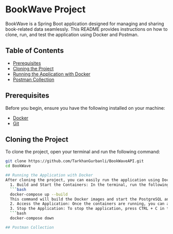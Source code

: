 # BookWave Project

BookWave is a Spring Boot application designed for managing and sharing book-related data seamlessly. This README provides instructions on how to clone, run, and test the application using Docker and Postman.

## Table of Contents
- [Prerequisites](#prerequisites)
- [Cloning the Project](#cloning-the-project)
- [Running the Application with Docker](#running-the-application-with-docker)
- [Postman Collection](#postman-collection)

## Prerequisites

Before you begin, ensure you have the following installed on your machine:

- [Docker](https://www.docker.com/get-started)
- [Git](https://git-scm.com/downloads)

## Cloning the Project

To clone the project, open your terminal and run the following command:

```bash
git clone https://github.com/TarkhanGurbanli/BookWaveAPI.git
cd BookWave

## Running the Application with Docker
After cloning the project, you can easily run the application using Docker. Follow these steps:
  1. Build and Start the Containers: In the terminal, run the following command:
  ```bash
  docker-compose up --build
  This command will build the Docker images and start the PostgreSQL and Spring Boot containers.
  2. Access the Application: Once the containers are running, you can access the application at http://localhost:9090
  3. Stop the Application: To stop the application, press CTRL + C in the terminal where the containers are running, or run:
  ```bash
  docker-compose down

## Postman Collection
